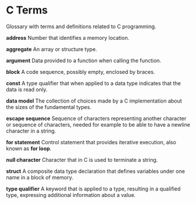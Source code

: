 # C Terms

Glossary with terms and definitions related to C programming.

**address** Number that identifies a memory location.

**aggregate** An array or structure type.

**argument** Data provided to a function when calling the function.

**block** A code sequence, possibly empty, enclosed by braces.

**const**  A type qualifier that when applied to a data type indicates that the data is read only.

**data model** The collection of choices made by a C implementation about the sizes of the fundamental types.

**escape sequence** Sequence of characters representing another character or sequence of characters, needed for example to be able to have a newline character in a string.

**for statement** Control statement that provides iterative execution, also known as **for loop**.

**null character** Character that in C is used to terminate a string.

**struct** A composite data type declaration that defines variables under one name in a block of memory.

**type qualifier** A keyword that is applied to a type, resulting in a qualified type, expressing additional information about a value.

